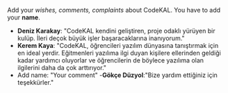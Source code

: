 Add your _wishes, comments, complaints_ about CodeKAL. You have to add your **name**. 
- **Deniz Karakay**: "CodeKAL kendini geliştiren, proje odaklı yürüyen bir kulüp. İleri deçok büyük işler başaracaklarına inanıyorum."
- **Kerem Kaya**: "CodeKAL, öğrencileri yazılım dünyasına tanıştırmak için en ideal yerdir. Eğitmenleri yazılıma ilgi duyan kişilere ellerinden geldiği kadar yardımcı oluyorlar ve öğrencilerin de böylece yazılıma olan ilgilerini daha da çok arttırıyor."
- Add name: "Your comment"
-**Gökçe Düzyol**:"Bize yardım ettiğiniz için teşekkürler."
